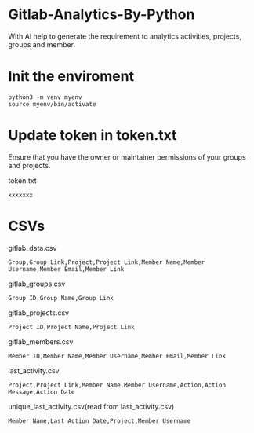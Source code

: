 # Gitlab-Analytics-By-Python
  With AI help to generate the requirement to analytics activities, projects, groups and member.

# Init the enviroment
```
python3 -m venv myenv
source myenv/bin/activate
```

# Update token in token.txt
Ensure that you have the owner or maintainer permissions of your groups and projects.
  
token.txt
```
xxxxxxx
```

# CSVs

gitlab_data.csv 
```
Group,Group Link,Project,Project Link,Member Name,Member Username,Member Email,Member Link
```
gitlab_groups.csv
```
Group ID,Group Name,Group Link
```
gitlab_projects.csv
```
Project ID,Project Name,Project Link
```
gitlab_members.csv
```
Member ID,Member Name,Member Username,Member Email,Member Link
```
last_activity.csv
```
Project,Project Link,Member Name,Member Username,Action,Action Message,Action Date
```
unique_last_activity.csv(read from last_activity.csv)
```
Member Name,Last Action Date,Project,Member Username
```
